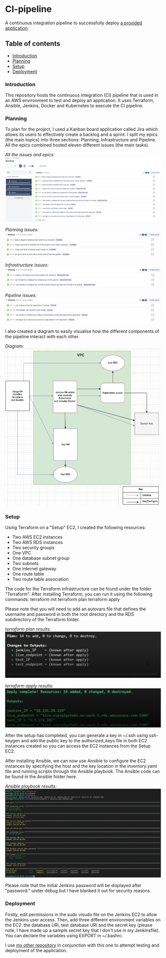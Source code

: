 # CI-pipeline
A continuous integration pipeline to successfully deploy [a provided application](https://gitlab.com/qacdevops/cne-sfia2-brief).

## Table of contents

* [Introduction](#Introduction)
* [Planning](#Planning)
* [Setup](#Setup)
* [Deployment](#Deployment)

### **Introduction**
This repository hosts the continuous integration (CI) pipeline that is used in an AWS environment to test and deploy an application. It uses Terraform, Ansible, Jenkins, Docker and Kubernetes to execute the CI pipeline.

### **Planning**
To plan for the project, I used a Kanban board application called Jira which allows its users to effectively create a backlog and a sprint. I split my epics (the main topics) into three sections: Planning, Infrastructure and Pipeline. All the epics combined hosted eleven different issues (the main tasks).

*All the issues and epics:*
![Jira backlog with all issues](Docs/jira_cip_all_2.jpg)

*Planning issues:*
![Jira backlog for planning epic](Docs/jira_cip_planning.jpg)

*Infrastructure issues:*
![Jira backlog for infrastructure epic](Docs/jira_cip_infrastructure.jpg)

*Pipeline issues:*
![Jira backlog pipeline epic](Docs/jira_cip_pipeline_2.jpg)

I also created a diagram to easily visualise how the different components of the pipeline interact with each other.

*Diagram:*
![Diagram showing how the pipeline comes together](Docs/outlook_diagram.jpg)

### **Setup**
Using Terraform on a "Setup" EC2, I created the following resources: 
* Two AWS EC2 instances
* Two AWS RDS instances
* Two security groups
* One VPC
* One database subnet group
* Two subnets
* One internet gateway
* One route table
* Two route table association

The code for the Terraform infrastructure can be found under the folder "Terraform". After installing Terraform, you can run it using the following commands:
terraform init
terraform plan
terraform apply

Please note that you will need to add an autovars file that defines the username and password in both the root directory and the RDS subdirectory of the Terraform folder.

*terraform plan results:*
![terraform plan results](Docs/terraform_plan.jpg)

*terraform apply results:*
![terraform apply results](Docs/terraform_apply.jpg)

After the setup has completed, you can generate a key in ~/.ssh using ssh-keygen and add the public key to the authorized_keys file in both EC2 instances created so you can access the EC2 instances from the Setup EC2.

After installing Ansible, we can now use Ansible to configure the EC2 instances by specifying the host and the key location in the inventory.yaml file and running scripts through the Ansible playbook. The Ansible code can be found in the Ansible folder here. 

*Ansible playbook results:*
![Ansible playbook results](Docs/ansible.jpg)

Please note that the initial Jenkins password will be displayed after "password:" under debug but I have blanked it out for security reasons.


### **Deployment**
Firstly, edit permissions in the sudo visudo file on the Jenkins EC2 to allow the Jenkins user access. Then, add three different environment variables on the EC2: the database URI, test database URI and the secret key (please note, I have made up a sample secret key that I don't use in my Jenkinsfile). You can declare the variables using EXPORT in ~/.bashrc.

I use [my other repository](https://github.com/MP-Prime/CI-Pipeline-Appclone) in conjunction with this one to attempt testing and deployment of the application.
